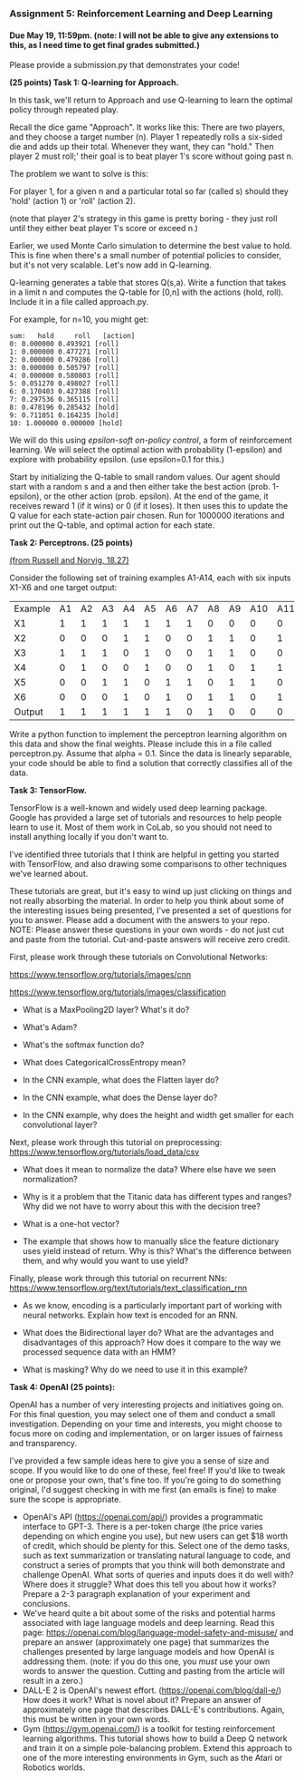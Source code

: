 ### Assignment 5: Reinforcement Learning and Deep Learning

#### Due May 19, 11:59pm. (note: I will not be able to give any extensions to this, as I need time to get final grades submitted.)

Please provide a submission.py that demonstrates your code!

<b>(25 points) Task 1: Q-learning for Approach.</b>

In this task, we'll return to Approach and use Q-learning to learn the optimal policy through repeated play.

Recall the dice game "Approach". It works like this: There are two players, and they choose a target number (n).
Player 1 repeatedly rolls a six-sided die and adds up their total. Whenever they want, they can "hold." Then player 2 must roll;' their goal is 
to beat player 1's score without going past n.

The problem we want to solve is this: 

For player 1, for a given n and a particular total so far (called s) should they
'hold' (action 1) or 'roll' (action 2).

(note that player 2's strategy in this game is pretty boring - they just roll until they either beat player 1's score or exceed n.)

Earlier, we used Monte Carlo simulation to determine the best value to hold. This is fine when there's a small number of potential policies to consider, but it's not very scalable.
Let's now add in Q-learning. 

Q-learning generates a table that stores Q(s,a). Write a function that takes in a limit n
and computes the Q-table for [0,n] with the actions (hold, roll). Include it in a file called approach.py.

For example, for n=10, you might get:

    sum:   hold     roll   [action]
    0: 0.000000 0.493921 [roll]
    1: 0.000000 0.477271 [roll]
    2: 0.000000 0.479286 [roll]
    3: 0.000000 0.505797 [roll]
    4: 0.000000 0.580803 [roll]
    5: 0.051270 0.498027 [roll]
    6: 0.170403 0.427388 [roll]
    7: 0.297536 0.365115 [roll]
    8: 0.478196 0.285432 [hold]
    9: 0.711051 0.164235 [hold]
    10: 1.000000 0.000000 [hold]

We will do this using *epsilon-soft on-policy control*, a form of reinforcement learning. We will select the optimal action with probability (1-epsilon) and explore with probability epsilon.
(use epsilon=0.1 for this.)

Start  by initializing the Q-table to small random values. Our agent should start with a random s and a and then either take the best action (prob. 1-epsilon), or the other action (prob. epsilon). 
At the end of the game, it receives reward 1 (if it wins) or 0 (if it loses). It then uses this to update the Q value for each state-action pair chosen. 
Run for 1000000 iterations and print out the Q-table, and optimal action for each state. 


<b>Task 2: Perceptrons. (25 points) </b>

[(from Russell and Norvig, 18.27)](https://aimacode.github.io/aima-exercises/concept-learning-exercises/ex_27/)

Consider the following set of training examples A1-A14, each with six inputs X1-X6 and one
target output:

<table>
<tr><td>Example</td><td>A1</td><td>A2</td> <td>A3</td> <td>A4</td> <td>A5</td> <td>A6</td> <td>A7</td> <td>A8</td> <td>A9</td> <td>A10</td> <td>A11</td> <td>A12</td> <td>A13</td> <td>A14</td>      </tr>
<tr><td> X1  </td><td> 1 </td><td> 1  </td><td> 1  </td><td> 1 </td><td> 1 </td><td> 1 </td><td> 1  </td><td> 0  </td><td> 0 </td><td> 0 </td><td> 0 </td><td> 0  </td><td> 0  </td><td> 0 </td></tr>
<tr><td> X2 </td><td> 0 </td><td> 0  </td><td> 0  </td><td> 1 </td><td> 1 </td><td> 0 </td><td> 0  </td><td> 1  </td><td> 1 </td><td> 0 </td><td> 1 </td><td> 0  </td><td> 1  </td><td> 1 </td></tr>
<tr> <td>	X3  </td><td> 1 </td><td> 1  </td><td> 1  </td><td> 0 </td><td> 1 </td><td> 0 </td><td> 0  </td><td> 1  </td><td> 1 </td><td> 0 </td><td> 0 </td><td> 0  </td><td> 1  </td><td> 1 </td></tr>
<tr><td>	X4  </td><td> 0 </td><td> 1  </td><td> 0  </td><td> 0 </td><td> 1 </td><td> 0 </td><td> 0  </td><td> 1  </td><td> 0 </td><td> 1 </td><td> 1 </td><td> 1  </td><td> 0  </td><td> 1 </td></tr>
<tr><td>	X5  </td><td> 0 </td><td> 0  </td><td> 1  </td><td> 1 </td><td> 0 </td><td> 1 </td><td> 1  </td><td> 0  </td><td> 1 </td><td> 1 </td><td> 0 </td><td> 0  </td><td> 1  </td><td> 0 </td></tr>
<tr><td>	X6  </td><td> 0 </td><td> 0  </td><td> 0  </td><td> 1 </td><td> 0 </td><td> 1 </td><td> 0  </td><td> 1  </td><td> 1 </td><td> 0 </td><td> 1 </td><td> 1  </td><td> 1  </td><td> 0 </td></tr>
<tr><td>	Output   </td><td> 1 </td><td> 1  </td><td> 1  </td><td> 1 </td><td> 1 </td><td> 1 </td><td> 0  </td><td> 1  </td><td> 0 </td><td> 0 </td><td> 0 </td><td> 0  </td><td> 0  </td><td> 0 </td></tr>
</table>

Write a python function to implement the perceptron learning algorithm on this data and show the final weights. Please include this in a file called perceptron.py. Assume that alpha = 0.1.
Since the data is linearly separable, your code should be able to find a solution that correctly classifies all of the data.

<b>Task 3: TensorFlow.</b>

TensorFlow is a well-known and widely used deep learning package. Google has provided a large set of tutorials and resources to help people learn to use it.
Most of them work in CoLab, so you should not need to install anything locally if you don't want to.

I've identified three tutorials that I think are helpful in getting you started with TensorFlow, and also drawing some comparisons to other techniques we've learned about.

These tutorials are great, but it's easy to wind up just clicking on things and not really absorbing the material. In order to help you think about some of the interesting issues being presented, I've presented a set of questions for you to answer. Please add a document with the answers to your repo. NOTE: Please answer these questions in your own words - do not just cut and paste from the tutorial. Cut-and-paste answers will receive zero credit.

First, please work through these tutorials on Convolutional Networks: 

https://www.tensorflow.org/tutorials/images/cnn

https://www.tensorflow.org/tutorials/images/classification

- What is a MaxPooling2D layer? What's it do?

- What's Adam? 

- What's the softmax function do? 

- What does CategoricalCrossEntropy mean?

- In the CNN example, what does the Flatten layer do?

- In the CNN example, what does the Dense layer do? 

- In the CNN example, why does the height and width get smaller for each convolutional layer?

Next, please work through this tutorial on preprocessing:
https://www.tensorflow.org/tutorials/load_data/csv

- What does it mean to normalize the data? Where else have we seen normalization? 

- Why is it a problem that the Titanic data has different types and ranges? Why did we not have to worry about this with the decision tree?

- What is a one-hot vector?

- The example that shows how to manually slice the feature dictionary uses yield instead of return.
Why is this? What's the difference between them, and why would you want to use yield?

Finally, please work through this tutorial on recurrent NNs: https://www.tensorflow.org/text/tutorials/text_classification_rnn

- As we know, encoding is a particularly important part of working with neural networks. Explain how text is encoded for an RNN. 

- What does the Bidirectional layer do? What are the advantages and disadvantages of this approach? How does it compare to the way we processed sequence data with an HMM?

- What is masking? Why do we need to use it in this example?

<b>Task 4: OpenAI (25 points): </b> 

OpenAI has a number of very interesting projects and initiatives going on. For this final question, you  may select one of them and conduct a small investigation. Depending on your time and interests, you might choose to focus more on coding and implementation, or on larger issues of fairness and transparency.

I've provided a few sample ideas here to give you a sense of size and scope. If you would like to do one of these, feel free! If you'd like to tweak one or propose your own, that's fine too. If you're going to do something original, I'd suggest checking in with me first (an emails is fine)
 to make sure the scope is appropriate.

- OpenAI's API (https://openai.com/api/) provides a programmatic interface to GPT-3. There is a per-token charge (the price varies depending on which engine you use), but new users can get $18 worth of credit, which 
should be plenty for this. Select one of the demo tasks, such as text summarization or translating natural language to code, and construct a series of prompts that you think will both demonstrate and challenge OpenAI.
What sorts of queries and inputs does it do well with? Where does it struggle? What does this tell you about how it works? Prepare a 2-3 paragraph explanation of your experiment and conclusions.
- We've heard quite a bit about some of the risks and potential harms associated with lage language models and deep learning.
Read this page: https://openai.com/blog/language-model-safety-and-misuse/ and prepare an answer (approximately one page) that summarizes the challenges presented by large language models and how OpenAI is addressing them. (note: if you do this one, you *must* use your own words to answer the question. Cutting and pasting from the article will result in a zero.)
- DALL-E 2 is OpenAI's newest effort. (https://openai.com/blog/dall-e/) How does it work? What is novel about it? Prepare an answer of approximately one page that describes DALL-E's contributions. Again, this must be written in your own words.
- Gym (https://gym.openai.com/) is a toolkit for testing reinforcement learning algorithms. This tutorial shows how to build a Deep Q network and train it
on a simple pole-balancing problem. Extend this approach to one of the more interesting environments in Gym, such as the Atari or Robotics worlds.
